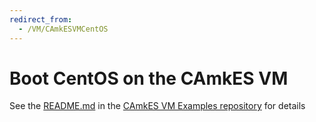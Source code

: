 ```yaml
---
redirect_from:
  - /VM/CAmkESVMCentOS
---
```


# Boot CentOS on the CAmkES VM


See the
[README.md](https://github.com/seL4/camkes-vm-examples/tree/master/cma34cr_centos)
in the [CAmkES VM Examples
repository](https://github.com/seL4/camkes-vm-examples) for details
